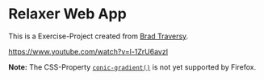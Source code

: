 # Relaxer Web App

This is a Exercise-Project created from [Brad Traversy](https://github.com/bradtraversy).

<https://www.youtube.com/watch?v=l-1ZrU6avzI>

**Note:** The CSS-Property [`conic-gradient()`](https://developer.mozilla.org/en-US/docs/Web/CSS/conic-gradient) is not yet supported by Firefox.